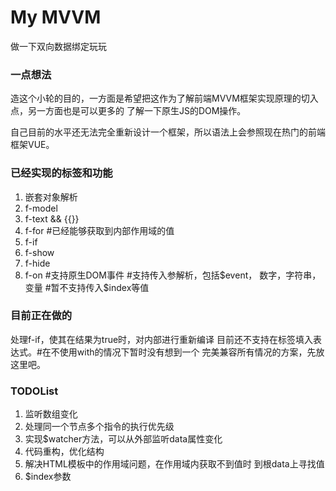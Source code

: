 # My MVVM
做一下双向数据绑定玩玩

### 一点想法

造这个小轮的目的，一方面是希望把这作为了解前端MVVM框架实现原理的切入点，另一方面也是可以更多的
了解一下原生JS的DOM操作。

自己目前的水平还无法完全重新设计一个框架，所以语法上会参照现在热门的前端框架VUE。

### 已经实现的标签和功能

1. 嵌套对象解析
2. f-model
3. f-text && {{}}
4. f-for #已经能够获取到内部作用域的值
5. f-if
6. f-show
7. f-hide
8. f-on #支持原生DOM事件 #支持传入参解析，包括$event，
数字，字符串，变量 #暂不支持传入$index等值

### 目前正在做的

处理f-if，使其在结果为true时，对内部进行重新编译
目前还不支持在标签填入表达式。#在不使用with的情况下暂时没有想到一个
完美兼容所有情况的方案，先放这里吧。

### TODOList
 
1. 监听数组变化
2. 处理同一个节点多个指令的执行优先级
3. 实现$watcher方法，可以从外部监听data属性变化
4. 代码重构，优化结构
5. 解决HTML模板中的作用域问题，在作用域内获取不到值时
到根data上寻找值
6. $index参数

<!--
双向数据绑定的主要作用是实现数据与视图的连接，在前端MVVM框架中算是一个比较重要的组成部分了。
但是双向数据绑定本身其实并不是关键，因为原生的js在一定程度上就是双向绑定的，
js代码通过dom操作控制html结构，而html发生改变时，也可以带动相应的对象属性改变。-->
